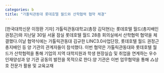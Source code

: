 ```yaml
---
categories: b
title: "가톨릭관동대 롯데호텔 월드와 산학협력 협약 체결"
---
```

[한국대학신문 이정환 기자] 가톨릭관동대학교(총장 김덕현)는 롯데호텔 월드(총지배인 권정근)와 지난달 30일 서울 잠실 롯데호텔 월드 28층 회의실에서 산학협력 협약을 체결했다.이날 협약식에는 가톨릭관동대 김규한 LINC3.0사업단장, 롯데호텔 월드 권정근 총지배인 등 양 기관의 관계자들이 참석했다. 이번 협약은 가톨릭관동대와 롯데호텔 월드가 산학협력을 통해 기업의 지역 대학지원과 학생 현장실습 및 취업을 연계하는 우수 인재양성과 양 기관 공동의 발전을 목적으로 한다.양 기관은 이번 업무협약을 통해 △상호 전문가 활용 및 교육교재